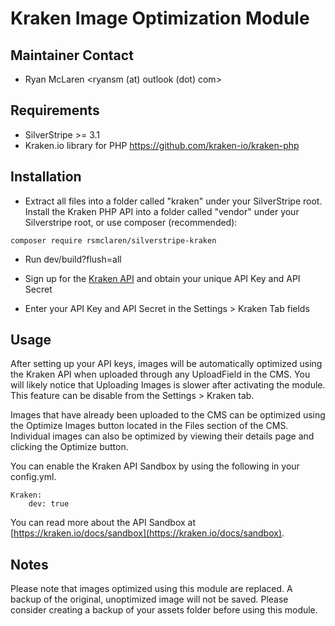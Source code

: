 # Kraken Image Optimization Module

## Maintainer Contact

* Ryan McLaren
  <ryansm (at) outlook (dot) com>

## Requirements

* SilverStripe >= 3.1
* Kraken.io library for PHP <https://github.com/kraken-io/kraken-php>

## Installation

* Extract all files into a folder called "kraken" under your SilverStripe root. Install the Kraken PHP API into a folder called "vendor" under your Silverstripe root, or use composer (recommended):
```
composer require rsmclaren/silverstripe-kraken
```
* Run dev/build?flush=all

* Sign up for the [Kraken API](http://kraken.io/plans/) and obtain your unique API Key and API Secret

* Enter your API Key and API Secret in the Settings > Kraken Tab fields

## Usage

After setting up your API keys, images will be automatically optimized using the Kraken API when uploaded through any UploadField in the CMS. You will likely notice that Uploading Images is slower after activating the module. This feature can be disable from the Settings > Kraken tab.

Images that have already been uploaded to the CMS can be optimized using the Optimize Images button located in the Files section of the CMS. Individual images can also be optimized by viewing their details page and clicking the Optimize button.

You can enable the Kraken API Sandbox by using the following in your config.yml. 

    Kraken:
        dev: true

You can read more about the API Sandbox at [https://kraken.io/docs/sandbox](https://kraken.io/docs/sandbox).

## Notes

Please note that images optimized using this module are replaced. A backup of the original, unoptimized image will not be saved. Please consider creating a backup of your assets folder before using this module.
